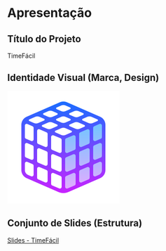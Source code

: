 # Apresentação

## Título do Projeto

TimeFácil

## Identidade Visual (Marca, Design)
![Logo](img/logo-timefacil.png)

## Conjunto de Slides (Estrutura)
[Slides - TimeFácil](../presentation/Apresentação%20-%20TimeFácil.pdf)

